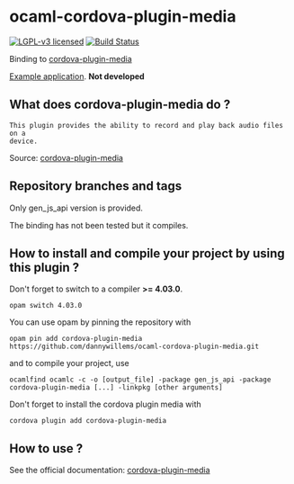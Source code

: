 # ocaml-cordova-plugin-media

[![LGPL-v3 licensed](https://img.shields.io/badge/license-LGPLv3-blue.svg)](https://raw.githubusercontent.com/dannywillems/ocaml-cordova-plugin-media/master/LICENSE)
[![Build Status](https://travis-ci.org/dannywillems/ocaml-cordova-plugin-media.svg?branch=master)](https://travis-ci.org/dannywillems/ocaml-cordova-plugin-media)

Binding to
[cordova-plugin-media](https://github.com/apache/cordova-plugin-media)

[Example
application](https://github.com/dannywillems/ocaml-cordova-plugin-media-example).
**Not developed**

## What does cordova-plugin-media do ?

```
This plugin provides the ability to record and play back audio files on a
device.
```

Source: [cordova-plugin-media](https://github.com/apache/cordova-plugin-media)

## Repository branches and tags

Only gen_js_api version is provided.

The binding has not been tested but it compiles.

## How to install and compile your project by using this plugin ?

Don't forget to switch to a compiler **>= 4.03.0**.
```Shell
opam switch 4.03.0
```

You can use opam by pinning the repository with
```Shell
opam pin add cordova-plugin-media https://github.com/dannywillems/ocaml-cordova-plugin-media.git
```

and to compile your project, use
```Shell
ocamlfind ocamlc -c -o [output_file] -package gen_js_api -package cordova-plugin-media [...] -linkpkg [other arguments]
```

Don't forget to install the cordova plugin media with
```Shell
cordova plugin add cordova-plugin-media
```

## How to use ?

See the official documentation:
[cordova-plugin-media](https://github.com/apache/cordova-plugin-media)
